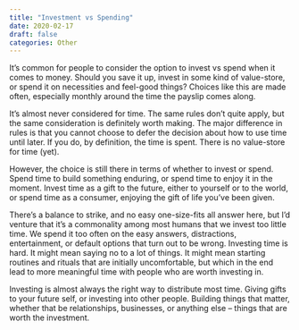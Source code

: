 ```yaml
---
title: "Investment vs Spending"
date: 2020-02-17
draft: false
categories: Other
---
```


It’s common for people to consider the option to invest vs spend when it comes to money. Should you save it up, invest in some kind of value-store, or spend it on necessities and feel-good things? Choices like this are made often, especially monthly around the time the payslip comes along.

It’s almost never considered for time. The same rules don’t quite apply, but the same consideration is definitely worth making. The major difference in rules is that you cannot choose to defer the decision about how to use time until later. If you do, by definition, the time is spent. There is no value-store for time (yet).

However, the choice is still there in terms of whether to invest or spend. Spend time to build something enduring, or spend time to enjoy it in the moment. Invest time as a gift to the future, either to yourself or to the world, or spend time as a consumer, enjoying the gift of life you’ve been given.

There’s a balance to strike, and no easy one-size-fits all answer here, but I’d venture that it’s a commonality among most humans that we invest too little time. We spend it too often on the easy answers, distractions, entertainment, or default options that turn out to be wrong. Investing time is hard. It might mean saying no to a lot of things. It might mean starting routines and rituals that are initially uncomfortable, but which in the end lead to more meaningful time with people who are worth investing in.

Investing is almost always the right way to distribute most time. Giving gifts to your future self, or investing into other people. Building things that matter, whether that be relationships, businesses, or anything else – things that are worth the investment.

